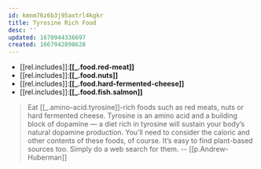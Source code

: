 ```yaml
---
id: kmnm76z6b3j95axtrl4kgkr
title: Tyrosine Rich Food
desc: ''
updated: 1670944336697
created: 1667942898628
---
```


- [[rel.includes]]:**[[_.food.red-meat]]**
- [[rel.includes]]:**[[_.food.nuts]]**
- [[rel.includes]]:**[[_.food.hard-fermented-cheese]]**
- [[rel.includes]]:**[[_.food.fish.salmon]]**

> Eat [[_.amino-acid.tyrosine]]-rich foods such as red meats, nuts or hard fermented cheese. Tyrosine is an amino acid and a building block of dopamine — a diet rich in tyrosine will sustain your body’s natural dopamine production. You’ll need to consider the caloric and other contents of these foods, of course. It’s easy to find plant-based sources too. Simply do a web search for them. -- [[p.Andrew-Huberman]]